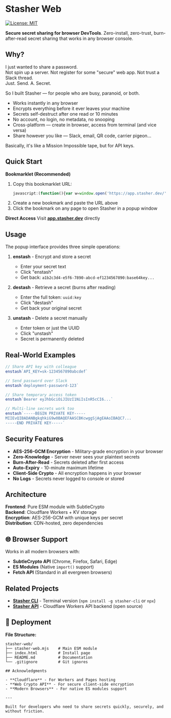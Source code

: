 # Stasher Web

[![License: MIT](https://img.shields.io/badge/License-MIT-yellow.svg)](https://opensource.org/licenses/MIT)

**Secure secret sharing for browser DevTools**. Zero-install, zero-trust, burn-after-read secret sharing that works in any browser console.

## Why?

I just wanted to share a password.  
Not spin up a server. Not register for some "secure" web app. Not trust a Slack thread.  
Just. Send. A. Secret.

So I built Stasher — for people who are busy, paranoid, or both.

- Works instantly in any browser
- Encrypts everything before it ever leaves your machine  
- Secrets self-destruct after one read or 10 minutes
- No account, no login, no metadata, no snooping
- Cross-platform — create in browser, access from terminal (and vice versa)
- Share however you like — Slack, email, QR code, carrier pigeon...

Basically, it's like a Mission Impossible tape, but for API keys.

## Quick Start

**Bookmarklet (Recommended)**
1. Copy this bookmarklet URL:
   ```javascript
   javascript:(function(){var w=window.open('https://app.stasher.dev/','stasher','width=400,height=300,resizable=yes,scrollbars=no,status=no,location=no,toolbar=no,menubar=no');if(w){w.focus();}else{alert('Popup blocked - please allow popups for this site');}})();
   ```
2. Create a new bookmark and paste the URL above
3. Click the bookmark on any page to open Stasher in a popup window

**Direct Access**
Visit **[app.stasher.dev](https://app.stasher.dev)** directly

## Usage

The popup interface provides three simple operations:

1. **enstash** - Encrypt and store a secret
   - Enter your secret text
   - Click "enstash" 
   - Get back: `a1b2c3d4-e5f6-7890-abcd-ef1234567890:base64key...`

2. **destash** - Retrieve a secret (burns after reading)
   - Enter the full token: `uuid:key`
   - Click "destash"
   - Get back your original secret

3. **unstash** - Delete a secret manually  
   - Enter token or just the UUID
   - Click "unstash"
   - Secret is permanently deleted

## Real-World Examples

```js
// Share API key with colleague
enstash`API_KEY=sk-1234567890abcdef`

// Send password over Slack
enstash`deployment-password-123`

// Share temporary access token
enstash`Bearer eyJhbGciOiJIUzI1NiIsInR5cCI6...`

// Multi-line secrets work too
enstash`-----BEGIN PRIVATE KEY-----
MIIEvQIBADANBgkqhkiG9w0BAQEFAASCBKcwggSjAgEAAoIBAQC7...
-----END PRIVATE KEY-----`
```

## Security Features

- **AES-256-GCM Encryption** - Military-grade encryption in your browser
- **Zero-Knowledge** - Server never sees your plaintext secrets  
- **Burn-After-Read** - Secrets deleted after first access
- **Auto-Expiry** - 10-minute maximum lifetime
- **Client-Side Crypto** - All encryption happens in your browser
- **No Logs** - Secrets never logged to console or stored

## Architecture

**Frontend**: Pure ESM module with SubtleCrypto  
**Backend**: Cloudflare Workers + KV storage  
**Encryption**: AES-256-GCM with unique keys per secret  
**Distribution**: CDN-hosted, zero dependencies  

## 🌐 Browser Support

Works in all modern browsers with:
- **SubtleCrypto API** (Chrome, Firefox, Safari, Edge)
- **ES Modules** (Native `import()` support)
- **Fetch API** (Standard in all evergreen browsers)

## Related Projects

- **[Stasher CLI](https://github.com/stasher-dev/stasher-cli)** - Terminal version (`npm install -g stasher-cli` or `npx`)
- **[Stasher API](https://github.com/stasher-dev/stasher-api)** - Cloudflare Workers API backend (open source)

## 🚀 Deployment

**File Structure:**
```
stasher-web/
├── stasher-web.mjs    # Main ESM module  
├── index.html         # Install page
├── README.md          # Documentation
└── .gitignore         # Git ignores

## Acknowledgments

- **Cloudflare** - For Workers and Pages hosting
- **Web Crypto API** - For secure client-side encryption
- **Modern Browsers** - For native ES modules support

---

Built for developers who need to share secrets quickly, securely, and without friction.